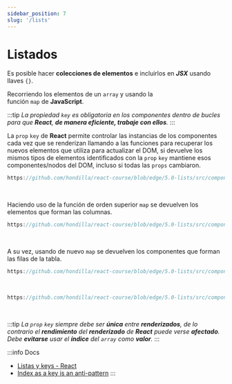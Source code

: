 ```yaml
---
sidebar_position: 7
slug: '/lists'
---
```


# Listados
Es posible hacer **colecciones de elementos** e incluirlos en ***JSX*** usando llaves `{}`.

Recorriendo los elementos de un `array` y usando la función `map` de **JavaScript**.

:::tip
*La propiedad `key` es obligatoria en los componentes dentro de bucles para que **React**, **de manera eficiente, trabaje con ellos**.*
:::
<br />

La `prop` `key` de **React** permite controlar las instancias de los componentes cada vez que se renderizan llamando a las funciones para recuperar los nuevos elementos que utiliza para actualizar el DOM, si devuelve los mismos tipos de elementos identificados con la `prop` `key` mantiene esos componentes/nodos del DOM, incluso si todas las `props` cambiaron.

```jsx reference
https://github.com/hondilla/react-course/blob/edge/5.0-lists/src/components/App.jsx
```
<br />

Haciendo uso de la función de orden superior `map` se devuelven los elementos que forman las columnas.

```jsx reference
https://github.com/hondilla/react-course/blob/edge/5.0-lists/src/components/Table/TableColumns.jsx
```
<br />

A su vez, usando de nuevo `map` se devuelven los componentes que forman las filas de la tabla.

```jsx reference
https://github.com/hondilla/react-course/blob/edge/5.0-lists/src/components/Table/TableBody.jsx
```
<br />

```jsx reference
https://github.com/hondilla/react-course/blob/edge/5.0-lists/src/components/Table/TableRow.jsx
```
<br />

:::tip
*La `prop` `key` siempre debe ser **única** entre **renderizados**, de lo contrario el **rendimiento** del **renderizado** de **React** puede verse **afectado**. Debe **evitarse** usar el **índice** del `array` como **valor**.*
:::

:::info Docs
* [Listas y keys - React](https://es.reactjs.org/docs/lists-and-keys.html)
* [Index as a key is an anti-pattern](https://robinpokorny.medium.com/index-as-a-key-is-an-anti-pattern-e0349aece318)
:::